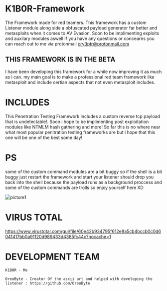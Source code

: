 # K1B0R-Framework
  The Framework made for red teamers. This framework has a custom Listener module along side a obfuscated payload generator far better and metasploits when it comes to      AV Evasion. Soon to be implimenting exploits and auxilary modules aswell If you have any questions or concearns you can reach out to me via protonmail             cry3ptr@protonmail.com

## THIS FRAMEWORK IS IN THE BETA

  I have been developing this framework for a while now improving it as much as i can. my main goal is to make a professional red team framework like metasploit and       include certian aspects that not even metasploit includes.

# INCLUDES
  This Penetration Testing Framework includes a custom reverse tcp payload that is undetectable!. Soon i hope to be implimenting post exploitation modules like NTMLM       hash gathering and more! So far this is no where near what most popular penitration testing frameworks are but i hope that this one will be one of the best some day!

# PS

  some of the custom command modules are a bit buggy so if the shell is a bit buggy just restart the framework and start your listener should drop you back into the  shell because the payload runs as a background proccess and some of the custom commands are trolls so enjoy yourself here XD

![picture1](https://u.cubeupload.com/PsychoCoder/undetectablebitchhhh.png)<br />

# VIRUS TOTAL

  https://www.virustotal.com/gui/file/60e42b934795f612e8a5cb4bccb0c0d6041417bb0a91120d989433d4385fc44c?nocache=1

# DEVELOPMENT TEAM
    K1B0R - Me
  
    OreoByte - Creator Of the ascii art and helped with developing the listener : https://github.com/OreoByte
